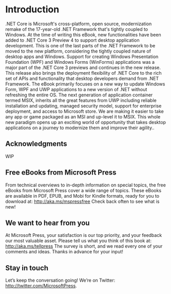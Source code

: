 # Introduction

.NET Core is Microsoft's cross-platform, open source, modernization remake of the 17-year-old .NET Framework that's tightly coupled to Windows.
At the time of writing this eBook, new functionalities have been added to .NET Core 3 Preview 4 to support desktop application development. This is one of the last parts of the .NET Framework to be moved to the new platform, considering the tightly coupled nature of desktop apps and Windows. 
Support for creating Windows Presentation Foundation (WPF) and Windows Forms (WinForms) applications was a major part of the .NET Core 3 previews and continues in the new release. 
This release also brings the deployment flexibility of .NET Core to the rich set of APIs and functionality that desktop developers demand from .NET Framework. The eBook primarily focuses on a new way to update Windows Form, WPF and UWP applications to a new version of .NET without refreshing the entire OS.
The next generation of application container termed MSIX, inherits all the great features from UWP including reliable installation and updating,  managed security model, support for enterprise deployment, and access to Microsoft store. We are making it easier to take any app or game packaged as an MSI and up-level it to MSIX. This whole new paradigm opens up an exciting world of opportunity that takes desktop applications on a journey to modernize them and improve their agility..

## Acknowledgments
 WIP

## Free eBooks from Microsoft Press
From technical overviews to in-depth information on special topics, the free eBooks from Microsoft Press cover a wide range of topics. These eBooks are available in PDF, EPUB, and Mobi for Kindle formats, ready for you to download at:
http://aka.ms/mspressfree
Check back often to see what is new!

## We want to hear from you
At Microsoft Press, your satisfaction is our top priority, and your feedback our most valuable asset. Please tell us what you think of this book at:
http://aka.ms/tellpress
The survey is short, and we read every one of your comments and ideas. Thanks in advance for your input!

## Stay in touch
Let’s keep the conversation going! We’re on Twitter: http://twitter.com/MicrosoftPress. 
